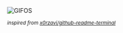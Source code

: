 <div align="justify">
<picture>
    <source media="(prefers-color-scheme: dark)" srcset="https://i.ibb.co/HLKS6HRf/output-gif.gif">
    <source media="(prefers-color-scheme: light)" srcset="https://i.ibb.co/HLKS6HRf/output-gif.gif">
    <img alt="GIFOS" src="https://i.ibb.co/HLKS6HRf/output-gif.gif">
</picture>

<sub><i>inspired from [x0rzavi/github-readme-terminal](https://github.com/x0rzavi/github-readme-terminal)</i></sub>

</div>

<!-- Image deletion URL: https://ibb.co/dsfTF5Xw/e2ca30521fbb9c5795acaff1c7bdbce4 -->